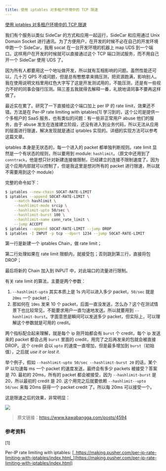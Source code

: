 ```yaml
---
title: 使用 iptables 对多租户环境中的 TCP 限速
---
```


[使用 iptables 对多租户环境中的 TCP 限速](https://mp.weixin.qq.com/s/n7bRJb-u5bzIj4TMb8JE-A)

我们有个服务以类似 SideCar 的方式和应用一起运行，SideCar 和应用通过 Unix Domain Socket 进行通讯。为了方便用户，在开发的时候不必在自己的开发环境中跑一个 SideCar，我用 socat 在一台开发环境的机器上 map UDS 到一个端口。这样用户在开发的时候就可以直接通过这个 TCP 端口测试服务，而不用自己开一个 SideCar 使用 UDS 了。

因为所有人都要用这一个地址做开发，所以就有互相影响的问题。虽然性能还可以，几十万 QPS 不成问题，但是总有憨憨拿来搞压测，把资源跑满，影响别人。我在使用说明文档里用红色大字写了这是开发测试用的，不能压测，还是有一些视力不好的同事会强行压测。隔三差五我就得去解释一番，礼貌地请同事不要再这样做了。

最近实在累了。研究了一下直接给这个端口加上 per IP 的 rate limit，效果还不错。方法是在 Per-IP rate limiting with iptables\[1] 学习到的，这个公司是提供一个多租户的 SaaS 服务，也有类似的问题：有一些非正常用户 abuse 他们的服务，由于 abuse 发生在连接建立阶段，还没有进入到业务代码，所以无法从应用的层面进行限速，解决发现就是通过 iptables 实现的。详细的实现方法可以参考这篇文章。

iptables 本身是无状态的，每一个进入的 packet 都单独判断规则。rate limit 显然是一个有状态的规则，所以要用到 module: `hashlimit`。（原文中还用到了 `conntrack`，他是想只针对新建连接做限制，已经建立的连接不限制速度了。因为这个应用内部就可以控制了，但是我这里是想对所有的 packet 进行限速，所以就不需要用到这个 module）

完整的命令如下：

```bash
$ iptables --new-chain SOCAT-RATE-LIMIT
$ iptables --append SOCAT-RATE-LIMIT \
    --match hashlimit \
    --hashlimit-mode srcip \
    --hashlimit-upto 50/sec \
    --hashlimit-burst 100 \
    --hashlimit-name conn_rate_limit \
    --jump ACCEPT
$ iptables --append SOCAT-RATE-LIMIT --jump DROP
$ iptables -I INPUT -p tcp --dport 1234 --jump SOCAT-RATE-LIMIT
```

第一行是新建一个 iptables Chain，做 rate limit；

第二行处理如果在 rate limit 限额内，就接受包；否则跳到第三行，直接将包 DROP；

最后将新的 Chain 加入到 INPUT 中，对此端口的流量进行限制。

有关 rate limit 的算法，主要是两个参数：

1. `--hashlimit-upto` 其实本质上是 1s 内可以进入多少 packet，`50/sec` 就是 `20ms` 一个 packet；
2. 那如何在 `10ms` 发来 10 个 packet，后面一直没发送，怎么办？这个在测试情景下也比较常见，不能要求用户一直匀速地发送。所以就要用到 `--hashlimit-burst`。字面意思是瞬间可以发送多少 packet，但实际上，可以理解这个参数就是可用的 credit。

两个指标配合起来理解，就是每个 ip 刚开始都会有 `burst` 个 credit，每个 ip 发送来的 packet 都会占用 `burst` 里面的 credit，用完了之后再发来的包就会被直接 DROP。这个 credit 会以 `upto` 的速度一直增加，但是最多增加到 `burst`（初始值），之后就 _use it or lost it_.

举个例子，假如 `--hashlimit-upto 50/sec --hashlimit-burst 20` 的话，某个 IP 以匀速每 ms 一个 packet 的速度发送，最终会有多少 packets 被接受？答案是 70. 最初的 20ms，所有的 packet 都会被接受，因为 `--hashlimit-burst` 是 20，所以最初的 credit 是 20. 这个用完之后就要依赖 `--hashlimit--upto 50/sec` 来每 20ms 获得一个 packet credit 了。所以每 20ms 可以接受一个。

这是限速之后的效果，非常明显：

![](https://notes-learning.oss-cn-beijing.aliyuncs.com/3af7c350-867e-429b-be82-d0a4816715c0/640)

> 原文链接：<https://www.kawabangga.com/posts/4594>

### 参考资料

\[1]

Per-IP rate limiting with iptables: [_https://making.pusher.com/per-ip-rate-limiting-with-iptables/index.html_](https://making.pusher.com/per-ip-rate-limiting-with-iptables/index.html)
